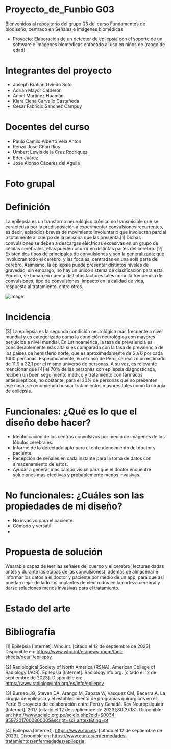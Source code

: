# Proyecto_de_Funbio G03
Bienvenidos al repositorio del grupo 03 del curso Fundamentos de biodiseño, centrado en Señales e imágenes biomédicas
+ Proyecto: Elaboración de un detector de epilepsia con el soporte de un software e imágenes biomédicas enfocado al uso en niños de (rango de edad)

# Integrantes del proyecto
+ Joseph Brahan Oviedo Soto
+ Adrián Mayor Calderón
+ Annel Martínez Huamán
+ Kiara Elena Carvallo Castañeda
+ Cesar Fabricio Sanchez Campuy

# Docentes del curso
- Paulo Camilo Alberto Vela Anton
- Renzo Jose Chan Rios
- Umbert Lewis de la Cruz Rodriguez
- Eder Juárez
- Jose Alonso Cáceres del Aguila
  
# Foto grupal

# Definición
La epilepsia es un transtorno neurológico crónico no transmisible que se caracteriza por la predisposición a experimentar convulsiones recurrentes, es decir, episodios breves de movimiento involuntario que involucran parcial o totalmente al cuerpo de la persona que las presenta.[1] Dichas convulsiones se deben a descargas eléctricas excesivas en un grupo de células cerebrales, ellas pueden ocurrir en distintas partes del cerebro. [2] Existen dos tipos de principales de convulsiones y son la generalizada; que involucran todo el cerebro, y las focales; centradas en una sola parte del cerebro. Asimismo, la epilepsia puede presentar distintos niveles de gravedad, sin embargo, no hay un único sistema de clasificación para esta. Por ello, se toman en cuenta distintos factores tales como la frecuencia de convulsiones, tipo de convulsiones, impacto en la calidad de vida, respuesta al tratamiento, entre otros.

![image](https://github.com/JosephOviedo/Proyecto_de_Funbio/assets/143360320/886600e5-3e38-44d0-a7d8-2ef4ed1d11f6)

# Incidencia
[3] La epilepsia es la segunda condición neurológica más frecuente a nivel mundial y es categorizada como la condición neurológica con mayores perjuicios a nivel mundial. En Latinoamérica, la tasa de prevalencia es considerablemente más alta si es comparada con la tasa de prevalencia de los países de hemisferio norte, que es aproximadamente de 5 a 6 por cada 1000 personas. Específicamente, en el caso de Perú, se realizó un estimado de 11,9 a 32,1 por el mismo universo de personas. 
A su vez, es relevante mencionar que [4] el 70% de las personas con epilepsia diagnosticada, reciben un buen seguimiento médico y tratamiento con fármacos antiepilépticos, no obstante, para el 30% de personas que no presenten ese caso, se recomienda buscar tratamientos mayores tales como la cirugía de epilepsia.

# Funcionales: ¿Qué es lo que el diseño debe hacer?
- Identidicación de los centros convulsivos por medio de imágenes de los lóbulos cerebrales.
- Informe de lo detectado apto para el entendendimiento del doctor y paciente.
- Recepción de señales en cada instante para la toma de datos con almacenamiento de estos.
- Ayudar a generar más campo visual para que el doctor encuentre soluciones más efectivas y probablemente menos invasivas.
  
# No funcionales: ¿Cuáles son las propiedades de mi diseño?
- No invasivo para el paciente.
- Cómodo y versátil.
- 

# Propuesta de solución
 Wearable capaz de leer las señales del cuerpo y el cerebro( lecturas dadas antes y durante las etapas de las convulsiones), además de almacenar e informar los datos a el doctor y paciente por medio de un app, para que así puedan dejar de lado los implantes de electrodos en la corteza cerebral y darse soluciones menos invasivas para el tratamiento.
# Estado del arte


# Bibliografía
[1] Epilepsia [Internet]. Who.int. [citado el 12 de septiembre de 2023]. Disponible en: https://www.who.int/es/news-room/fact-sheets/detail/epilepsy

[2] Radiological Society of North America (RSNA), American College of Radiology (ACR). Epilepsia [Internet]. Radiologyinfo.org. [citado el 12 de septiembre de 2023]. Disponible en: https://www.radiologyinfo.org/es/info/epilepsy

[3] Burneo JG, Steven DA, Arango M, Zapata W, Vasquez CM, Becerra A. La cirugía de epilepsia y el establecimiento de programas quirúrgicos en el Perú: El proyecto de colaboración entre Perú y Canadá. Rev Neuropsiquiatr [Internet]. 2017 [citado el 12 de septiembre de 2023];80(3):181. Disponible en: http://www.scielo.org.pe/scielo.php?pid=S0034-85972017000300005&script=sci_arttext&tlng=pt

[4] Epilepsia [Internet]. https://www.cun.es. [citado el 12 de septiembre de 2023]. Disponible en: https://www.cun.es/enfermedades-tratamientos/enfermedades/epilepsia

